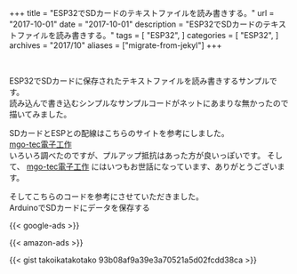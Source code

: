 +++
title = "ESP32でSDカードのテキストファイルを読み書きする。"
url = "2017-10-01"
date = "2017-10-01"
description = "ESP32でSDカードのテキストファイルを読み書きする。"
tags = [
    "ESP32",
]
categories = [
    "ESP32",
]
archives = "2017/10"
aliases = ["migrate-from-jekyl"]
+++

<br>

ESP32でSDカードに保存されたテキストファイルを読み書きするサンプルです。  
読み込んで書き込むシンプルなサンプルコードがネットにあまりな無かったので描いてみました。  

SDカードとESPとの配線はこちらのサイトを参考にしました。  
[mgo-tec電子工作](https://www.mgo-tec.com/blog-entry-esp32-wroom-micro-sdhc-01.html)  
いろいろ調べたのですが、プルアップ抵抗はあった方が良いっぽいです。
そして、 [mgo-tec電子工作](https://www.mgo-tec.com/blog-entry-esp32-wroom-micro-sdhc-01.html) にはいつもお世話になっています、ありがとうございます。  

そしてこちらのコードを参考にさせていただきました。  
ArduinoでSDカードにデータを保存する  

<!-- Google Ads -->
{{< google-ads >}}

<!-- Amazon Ads -->
{{< amazon-ads >}}

{{< gist takoikatakotako 93b08af9a39e3a70521a5d02fcdd38ca >}}
